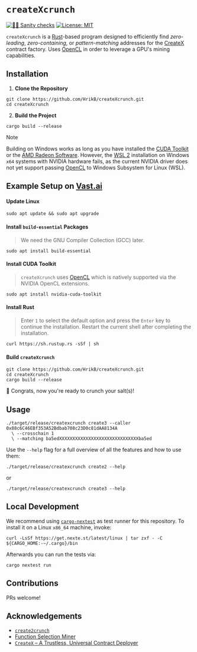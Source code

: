 # `createXcrunch`

[![👮‍♂️ Sanity checks](https://github.com/HrikB/createXcrunch/actions/workflows/checks.yml/badge.svg)](https://github.com/HrikB/createXcrunch/actions/workflows/checks.yml)
[![License: MIT](https://img.shields.io/badge/License-MIT-blue.svg)](https://opensource.org/license/mit)

`createXcrunch` is a [Rust](https://www.rust-lang.org)-based program designed to efficiently find _zero-leading_, _zero-containing_, or _pattern-matching_ addresses for the [CreateX](https://github.com/pcaversaccio/createx) contract factory. Uses [OpenCL](https://www.khronos.org/opencl/) in order to leverage a GPU's mining capabilities.

## Installation

1. **Clone the Repository**

```console
git clone https://github.com/HrikB/createXcrunch.git
cd createXcrunch
```

2. **Build the Project**

```console
cargo build --release
```

> [!NOTE]
> Building on Windows works as long as you have installed the [CUDA Toolkit](https://docs.nvidia.com/cuda/cuda-installation-guide-microsoft-windows/) or the [AMD Radeon Software](https://www.amd.com/en/resources/support-articles/faqs/RS-INSTALL.html). However, the [WSL 2](https://learn.microsoft.com/en-us/windows/wsl/install) installation on Windows `x64` systems with NVIDIA hardware fails, as the current NVIDIA driver does not yet support passing [OpenCL](https://en.wikipedia.org/wiki/OpenCL) to Windows Subsystem for Linux (WSL).

## Example Setup on [Vast.ai](https://vast.ai)

#### Update Linux

```console
sudo apt update && sudo apt upgrade
```

#### Install `build-essential` Packages

> We need the GNU Compiler Collection (GCC) later.

```console
sudo apt install build-essential
```

#### Install CUDA Toolkit

> `createXcrunch` uses [OpenCL](https://en.wikipedia.org/wiki/OpenCL) which is natively supported via the NVIDIA OpenCL extensions.

```console
sudo apt install nvidia-cuda-toolkit
```

#### Install Rust

> Enter `1` to select the default option and press the `Enter` key to continue the installation. Restart the current shell after completing the installation.

```console
curl https://sh.rustup.rs -sSf | sh
```

#### Build `createXcrunch`

```console
git clone https://github.com/HrikB/createXcrunch.git
cd createXcrunch
cargo build --release
```

🎉 Congrats, now you're ready to crunch your salt(s)!

## Usage

```console
./target/release/createxcrunch create3 --caller 0x88c6C46EBf353A52Bdbab708c23D0c81dAA8134A
  \ --crosschain 1
  \ --matching ba5edXXXXXXXXXXXXXXXXXXXXXXXXXXXXXXba5ed
```

Use the `--help` flag for a full overview of all the features and how to use them:

```console
./target/release/createxcrunch create2 --help
```

or

```console
./target/release/createxcrunch create3 --help
```

## Local Development

We recommend using [`cargo-nextest`](https://nexte.st) as test runner for this repository. To install it on a Linux `x86_64` machine, invoke:

```console
curl -LsSf https://get.nexte.st/latest/linux | tar zxf - -C ${CARGO_HOME:-~/.cargo}/bin
```

Afterwards you can run the tests via:

```console
cargo nextest run
```

## Contributions

PRs welcome!

## Acknowledgements

- [`create2crunch`](https://github.com/0age/create2crunch)
- [Function Selection Miner](https://github.com/Vectorized/function-selector-miner)
- [`CreateX` – A Trustless, Universal Contract Deployer](https://github.com/pcaversaccio/createx)
